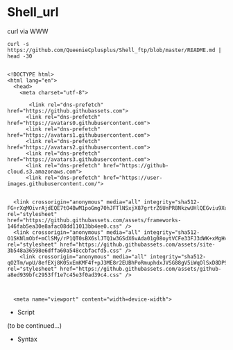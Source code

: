 # Shell_url
curl via WWW

    curl -s https://github.com/QueenieCplusplus/Shell_ftp/blob/master/README.md | head -30


    <!DOCTYPE html>
    <html lang="en">
      <head>
        <meta charset="utf-8">
        
           <link rel="dns-prefetch" href="https://github.githubassets.com">
          <link rel="dns-prefetch" href="https://avatars0.githubusercontent.com">
          <link rel="dns-prefetch" href="https://avatars1.githubusercontent.com">
          <link rel="dns-prefetch" href="https://avatars2.githubusercontent.com">
          <link rel="dns-prefetch" href="https://avatars3.githubusercontent.com">
          <link rel="dns-prefetch" href="https://github-cloud.s3.amazonaws.com">
          <link rel="dns-prefetch" href="https://user-images.githubusercontent.com/">


      <link crossorigin="anonymous" media="all" integrity="sha512-FG+rXqMOivrAjdEQE7tO4BwM1poGmg70hJFTlNSxjX87grtrZ6UnPR8NkzwUHlQEGviu9XuRYeO8zH9YwvZhdg==" rel="stylesheet" href="https://github.githubassets.com/assets/frameworks-146fab5ea30e8afac08dd11013bb4ee0.css" />
      <link crossorigin="anonymous" media="all" integrity="sha512-O1SKNlmObf+mClSMy/rP1QT0sBX6slJTQ1w3GSdX6vAda01g08oytVCFe33FJ3dWK+xMgHv8wvSPrw4BsnzMRg==" rel="stylesheet" href="https://github.githubassets.com/assets/site-3b548a36598e6dffa60a548ccbfacfd5.css" />
        <link crossorigin="anonymous" media="all" integrity="sha512-qO2Tm/wpU/8efEXj8K05xEmKMF4f+pJ3ME8r2EUBhPoRmuphdxJVSG88gV5iWqOlSxD8DP9rpsTjFgOdQ0/enA==" rel="stylesheet" href="https://github.githubassets.com/assets/github-a8ed939bfc2953ff1e7c45e3f0ad39c4.css" />
    
    
   
      <meta name="viewport" content="width=device-width">
        
* Script

(to be continued...)

* Syntax

